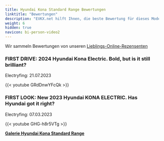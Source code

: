 ```yaml
---
title: Hyundai Kona Standard Range Bewertungen
linktitle: "Bewertungen"
description: "EVKX.net hilft Ihnen, die beste Bewertung für dieses Modell zu finden."
weight: 6
hidden: true
navicon: bi-person-video2
---
```

Wir sammeln Bewertungen von unseren [Lieblings-Online-Rezensenten](../../../../../guides/evreviewers/)

<div class="container text-center shadow p-2 pe-4 mb-5 bg-body-tertiary rounded border">
<h3>FIRST DRIVE: 2024 Hyundai Kona Electric. Bold, but is it still brilliant?</h3>
<p>Electryfing: 21.07.2023</p>

{{< youtube GRdDnwYFcQk >}}

</div>
<div class="container text-center shadow p-2 pe-4 mb-5 bg-body-tertiary rounded border">
<h3>FIRST LOOK: New 2023 Hyundai KONA ELECTRIC. Has Hyundai got it right?</h3>
<p>Electryfing: 07.03.2023</p>

{{< youtube GHG-h8r5VTg >}}

</div>
<div class="mt-3 mb-3">
<a href="../gallery/" class="text-decoration-none text-black">
<strong><i class="bi-arrow-left"></i>Galerie  </strong>
</a>
<a href="../" class="text-decoration-none text-black float-end">
<strong>Hyundai Kona Standard Range <i class="bi-arrow-right"></i></strong>
</a>
</div>
